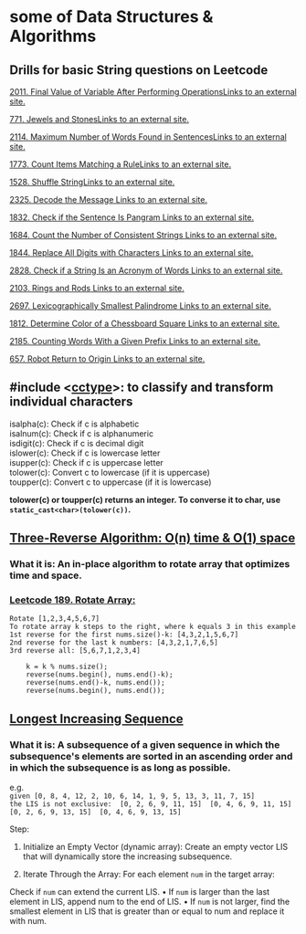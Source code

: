 # some of Data Structures & Algorithms

## Drills for basic String questions on Leetcode

[2011. Final Value of Variable After Performing OperationsLinks to an external site.](https://leetcode.com/problems/final-value-of-variable-after-performing-operations/description/)

[771. Jewels and StonesLinks to an external site.](https://leetcode.com/problems/jewels-and-stones/description/)

[2114. Maximum Number of Words Found in SentencesLinks to an external site.](https://leetcode.com/problems/maximum-number-of-words-found-in-sentences/description/)

[1773. Count Items Matching a RuleLinks to an external site.](https://leetcode.com/problems/count-items-matching-a-rule/description/)

[1528. Shuffle StringLinks to an external site.](https://leetcode.com/problems/shuffle-string/description/)

[2325. Decode the Message Links to an external site.](https://leetcode.com/problems/decode-the-message/description/)

[1832. Check if the Sentence Is Pangram Links to an external site.](https://leetcode.com/problems/check-if-the-sentence-is-pangram/description/)

[1684. Count the Number of Consistent Strings Links to an external site.](https://leetcode.com/problems/count-the-number-of-consistent-strings/description/)

[1844. Replace All Digits with Characters Links to an external site.](https://leetcode.com/problems/replace-all-digits-with-characters/description/)

[2828. Check if a String Is an Acronym of Words Links to an external site.](https://leetcode.com/problems/check-if-a-string-is-an-acronym-of-words/description/)

[2103. Rings and Rods Links to an external site.](https://leetcode.com/problems/rings-and-rods/description/)

[2697. Lexicographically Smallest Palindrome Links to an external site.](https://leetcode.com/problems/lexicographically-smallest-palindrome/description/)

[1812. Determine Color of a Chessboard Square Links to an external site.](https://leetcode.com/problems/determine-color-of-a-chessboard-square/description/)

[2185. Counting Words With a Given Prefix Links to an external site.](https://leetcode.com/problems/counting-words-with-a-given-prefix/description/)

[657. Robot Return to Origin Links to an external site.](https://leetcode.com/problems/robot-return-to-origin/description/)


## #include <[cctype](https://cplusplus.com/reference/cctype/)>: to classify and transform individual characters

isalpha(c): Check if c is alphabetic <br>
isalnum(c): Check if c is alphanumeric <br>
isdigit(c): Check if c is decimal digit <br>
islower(c): Check if c is lowercase letter <br>
isupper(c):	Check if c is uppercase letter <br>
tolower(c): Convert c to lowercase (if it is uppercase) <br>
toupper(c): Convert c to uppercase (if it is lowercase) <br>

**tolower(c) or toupper(c) returns an integer. To converse it to char, use `static_cast<char>(tolower(c))`.**


## [Three-Reverse Algorithm: O(n) time & O(1) space](https://www.geeksforgeeks.org/program-for-array-rotation-continued-reversal-algorithm/)
### What it is: An in-place algorithm to rotate array that optimizes time and space.

### [Leetcode 189. Rotate Array:](https://leetcode.com/problems/rotate-array/description/)
`Rotate [1,2,3,4,5,6,7]` <br>
`To rotate array k steps to the right, where k equals 3 in this example` <br>
`1st reverse for the first nums.size()-k: [4,3,2,1,5,6,7]` <br>
`2nd reverse for the last k numbers: [4,3,2,1,7,6,5]` <br>
`3rd reverse all: [5,6,7,1,2,3,4]`<br>

        k = k % nums.size();
        reverse(nums.begin(), nums.end()-k);
        reverse(nums.end()-k, nums.end());
        reverse(nums.begin(), nums.end());




## [Longest Increasing Sequence](https://leetcode.com/problems/longest-increasing-subsequence)
### What it is: A subsequence of a given sequence in which the subsequence's elements are sorted in an ascending order and in which the subsequence is as long as possible.
e.g. <br>
`given [0, 8, 4, 12, 2, 10, 6, 14, 1, 9, 5, 13, 3, 11, 7, 15]` <br>
`the LIS is not exclusive: 
        [0, 2, 6, 9, 11, 15] 
        [0, 4, 6, 9, 11, 15] 
        [0, 2, 6, 9, 13, 15] 
        [0, 4, 6, 9, 13, 15]
`


Step: 
1. Initialize an Empty Vector (dynamic array): Create an empty vector LIS that will dynamically store the increasing subsequence.

2. Iterate Through the Array: For each element `num` in the target array:

Check if `num` can extend the current LIS.
• If `num` is larger than the last element in LIS, append num to the end of LIS.
• If `num` is not larger, find the smallest element in LIS that is greater than or equal to num and replace it with num.
